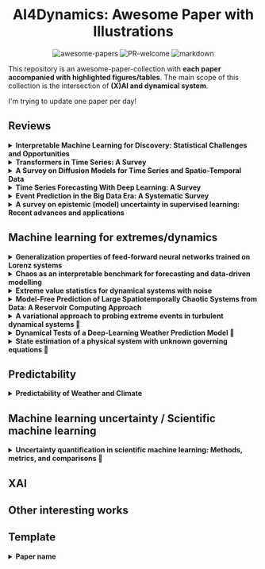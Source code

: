 <div align="center">

# AI4Dynamics: Awesome Paper with Illustrations

<a><img alt="awesome-papers" src="https://img.shields.io/badge/awesome-papers-green"></a>
<a><img alt="PR-welcome" src="https://img.shields.io/badge/PR-welcome-blue"></a>
<a><img alt="markdown" src="https://img.shields.io/badge/markdown-purple"></a>

</div>

This repository is an awesome-paper-collection with **each paper accompanied with highlighted figures/tables**. The main scope of this collection is the intersection of **(X)AI and dynamical system**. 

I'm trying to update one paper per day!

## Reviews
<!----------------------------------------------------------------------->
<details>
<!-- Unfold text -->
  <summary><b>Interpretable Machine Learning for Discovery: Statistical Challenges and Opportunities</b></summary>
<!-- Tags -->
  <img alt="review" src="https://img.shields.io/badge/review-green">
  <img alt="xai" src="https://img.shields.io/badge/xai-red">  
<!-- Illustration -->
  <a><img alt="illustration" src="illustrations\Genevera2024.png"></a>
</details>
<!----------------------------------------------------------------------->

<!----------------------------------------------------------------------->
<details>
<!-- Unfold text -->
    <summary><b>Transformers in Time Series: A Survey</b></summary>
<!-- Tags -->
    <img alt="machine learning" src="https://img.shields.io/badge/machine_learning-blue">
    <img alt="review" src="https://img.shields.io/badge/review-green">
<!-- Illustration -->
    <a><img alt="illustration" src="illustrations\Qingsong2022_1.png"></a>
    <a><img alt="illustration" src="illustrations\Qingsong2022_2.png"></a>
</details>
<!----------------------------------------------------------------------->

<!----------------------------------------------------------------------->
<details>
<!-- Unfold text -->
    <summary><b>A Survey on Diffusion Models for Time Series and Spatio-Temporal Data</b></summary>
<!-- Tags -->
    <img alt="machine learning" src="https://img.shields.io/badge/machine_learning-blue">
    <img alt="review" src="https://img.shields.io/badge/review-green">
<!-- Illustration -->
    <a><img alt="illustration" src="illustrations\Yiyuan2024.png"></a>
</details>
<!----------------------------------------------------------------------->

<!----------------------------------------------------------------------->
<details>
<!-- Unfold text -->
    <summary><b>Time Series Forecasting With Deep Learning: A Survey</b></summary>
<!-- Tags -->
    <img alt="review" src="https://img.shields.io/badge/review-green">
<!-- Illustration -->
    <a><img alt="illustration" src="illustrations\Bryan2020_1.png"></a>
    <a><img alt="illustration" src="illustrations\Bryan2020_2.png"></a>
</details>
<!----------------------------------------------------------------------->


<!----------------------------------------------------------------------->
<details>
<!-- Unfold text -->
    <summary><b>Event Prediction in the Big Data Era: A Systematic Survey</b></summary>
<!-- Tags -->
    <img alt="review" src="https://img.shields.io/badge/review-green">
<!-- Illustration -->
    <p>Check datasets and code: https://cs.emory.edu/~lzhao41/projects/event_prediction_site/</p>
</details>
<!----------------------------------------------------------------------->

<!----------------------------------------------------------------------->
<details>
<!-- Unfold text -->
    <summary><b>A survey on epistemic (model) uncertainty in supervised learning:
Recent advances and applications</b></summary>
<!-- Tags -->
    <img alt="machine learning" src="https://img.shields.io/badge/machine_learning-blue">
    <img alt="uncertainty" src="https://img.shields.io/badge/uncertainty-firebrick">
<!-- Illustration -->
    <a><img alt="illustration" src="illustrations\Xinlei2022_1.png"></a>
    <a><img alt="illustration" src="illustrations\Xinlei2022_2.png"></a>
</details>
<!----------------------------------------------------------------------->








## Machine learning for extremes/dynamics
<!----------------------------------------------------------------------->
<details>
<!-- Unfold text -->
    <summary><b>Generalization properties of feed-forward neural networks trained on Lorenz systems</b></summary>
<!-- Tags -->
    <img alt="dynamical system" src="https://img.shields.io/badge/dynamical_system-purple">
    <img alt="machine learning" src="https://img.shields.io/badge/machine_learning-blue">
    <img alt="analysis" src="https://img.shields.io/badge/analysis-yellow">
<!-- Illustration -->
    <a><img alt="illustration" src="illustrations\Sebastian2019.png"></a>
</details>
<!----------------------------------------------------------------------->

<!----------------------------------------------------------------------->
<details>
<!-- Unfold text -->
    <summary><b>Chaos as an interpretable benchmark for forecasting and data-driven modelling</b></summary>
<!-- Tags -->
    <img alt="dynamical system" src="https://img.shields.io/badge/dynamical_system-purple">
    <img alt="machine learning" src="https://img.shields.io/badge/machine_learning-blue">
    <img alt="dataset" src="https://img.shields.io/badge/dataset-darkred">
    <p>see also: <b>Model scale versus domain knowledge in statistical forecasting of chaotic systems</b></p>
<!-- Illustration -->
    <a><img alt="illustration" src="illustrations\William2023.png"></a>
</details>
<!----------------------------------------------------------------------->

<!----------------------------------------------------------------------->
<details>
<!-- Unfold text -->
    <summary><b>Extreme value statistics for dynamical systems with noise</b></summary>
<!-- Tags -->
    <img alt="dynamical system" src="https://img.shields.io/badge/dynamical_system-purple">
    <img alt="method" src="https://img.shields.io/badge/method-orange">
    <img alt="extreme" src="https://img.shields.io/badge/extreme-lightseagreen">
<!-- Illustration -->
    <a><img alt="illustration" src="illustrations\davide2013.png"></a>
</details>
<!----------------------------------------------------------------------->

<!----------------------------------------------------------------------->
<details>
<!-- Unfold text -->
    <summary><b>Model-Free Prediction of Large Spatiotemporally Chaotic Systems from Data: A Reservoir Computing Approach</b></summary>
<!-- Tags -->
    <img alt="dynamical system" src="https://img.shields.io/badge/dynamical_system-purple">
    <img alt="machine learning" src="https://img.shields.io/badge/machine_learning-blue">
    <img alt="predictability" src="https://img.shields.io/badge/predictability-cadetblue">
<!-- Illustration -->
    <a><img alt="illustration" src="illustrations\Jaideep2018.png"></a>
</details>
<!----------------------------------------------------------------------->

<!----------------------------------------------------------------------->
<details>
<!-- Unfold text -->
    <summary><b>A variational approach to probing extreme events in turbulent dynamical systems &#128209</b></summary>
<!-- Tags -->
    <img alt="dynamical system" src="https://img.shields.io/badge/dynamical_system-purple">
    <img alt="extreme" src="https://img.shields.io/badge/extreme-lightseagreen"><br>
<!-- Illustration -->
    <a><img alt="illustration" src="illustrations\Mohammad2017_1.png"></a>
    <a><img alt="illustration" src="illustrations\Mohammad2017_2.png"></a>
</details>
<!----------------------------------------------------------------------->

<!----------------------------------------------------------------------->
<details>
<!-- Unfold text -->
    <summary><b>Dynamical Tests of a Deep-Learning Weather Prediction Model &#128209</b></summary>
<!-- Tags -->
    <img alt="dynamical system" src="https://img.shields.io/badge/dynamical_system-purple">
    <img alt="machine learning" src="https://img.shields.io/badge/machine_learning-blue">
<!-- Illustration -->
    <a><img alt="illustration" src="illustrations\Gregory2024_1.png"></a>
    <a><img alt="illustration" src="illustrations\Gregory2024_2.png"></a>
</details>
<!----------------------------------------------------------------------->


<!----------------------------------------------------------------------->
<details>
<!-- Unfold text -->
    <summary><b>State estimation of a physical system with unknown governing equations &#128209</b></summary>
<!-- Tags -->
    <img alt="dynamical system" src="https://img.shields.io/badge/dynamical_system-purple">
    <img alt="machine learning" src="https://img.shields.io/badge/machine_learning-blue">
<!-- Illustration -->
    <a><img alt="illustration" src="illustrations\Kevin2023_1.png"></a>
    <a><img alt="illustration" src="illustrations\Kevin2023_2.png"></a>
</details>
<!----------------------------------------------------------------------->




## Predictability
<!----------------------------------------------------------------------->
<details>
<!-- Unfold text -->
    <summary><b>Predictability of Weather and Climate</b></summary>
<!-- Tags -->
    <img alt="dynamical system" src="https://img.shields.io/badge/dynamical_system-purple">
    <img alt="predictability" src="https://img.shields.io/badge/predictability-cadetblue">
<!-- Illustration -->
    <a><img alt="illustration" src="illustrations\Krishnamurthy2019.png"></a>
</details>
<!----------------------------------------------------------------------->


## Machine learning uncertainty / Scientific machine learning
<!----------------------------------------------------------------------->
<details>
<!-- Unfold text -->
    <summary><b>Uncertainty quantification in scientific machine learning: Methods, metrics, and comparisons &#128209</b></summary>
<!-- Tags -->
    <img alt="machine learning" src="https://img.shields.io/badge/machine_learning-blue">
    <img alt="uncertainty" src="https://img.shields.io/badge/uncertainty-firebrick">
<!-- Illustration -->
    <a><img alt="illustration" src="illustrations\Apostolos2023_1.png"></a>
    <a><img alt="illustration" src="illustrations\Apostolos2023_2.png"></a>
</details>
<!----------------------------------------------------------------------->






## XAI










## Other interesting works




















## Template
<!----------------------------------------------------------------------->
<details>
<!-- Unfold text -->
    <summary><b>Paper name</b></summary>
<!-- Tags -->
    <img alt="dynamical system" src="https://img.shields.io/badge/dynamical_system-purple">
    <img alt="predictability" src="https://img.shields.io/badge/predictability-cadetblue">
<!-- Illustration -->
    <a><img alt="illustration" src="illustrations\Genevera2024.png"></a>
</details>
<!----------------------------------------------------------------------->



<!-- 
Bookmark: &#128209

## Taxonomy

![review](https://img.shields.io/badge/review-green)
<img alt="review" src="https://img.shields.io/badge/review-green">

![method](https://img.shields.io/badge/method-orange)
<img alt="method" src="https://img.shields.io/badge/method-orange">

![analysis](https://img.shields.io/badge/analysis-yellow)
<img alt="analysis" src="https://img.shields.io/badge/analysis-yellow">

![machine learning](https://img.shields.io/badge/machine_learning-blue)
<img alt="machine learning" src="https://img.shields.io/badge/machine_learning-blue">

![dynamical system](https://img.shields.io/badge/dynamical_system-purple)
<img alt="dynamical system" src="https://img.shields.io/badge/dynamical_system-purple">

![predictability](https://img.shields.io/badge/predictability-cadetblue)
<img alt="predictability" src="https://img.shields.io/badge/predictability-cadetblue">

![dataset](https://img.shields.io/badge/dataset-darkred)
<img alt="dataset" src="https://img.shields.io/badge/dataset-darkred">

![xai](https://img.shields.io/badge/xai-red)
<img alt="xai" src="https://img.shields.io/badge/xai-red">

![extreme](https://img.shields.io/badge/extreme-lightseagreen)
<img alt="extreme" src="https://img.shields.io/badge/extreme-lightseagreen">

<img alt="uncertainty" src="https://img.shields.io/badge/uncertainty-firebrick">
-->

